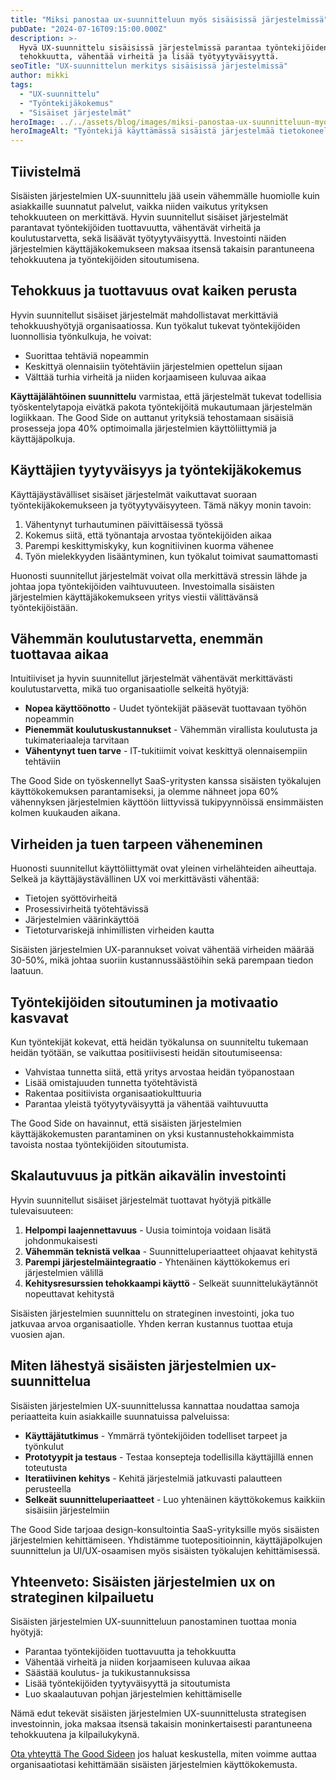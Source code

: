 ```yaml
---
title: "Miksi panostaa ux-suunnitteluun myös sisäisissä järjestelmissä"
pubDate: "2024-07-16T09:15:00.000Z"
description: >-
  Hyvä UX-suunnittelu sisäisissä järjestelmissä parantaa työntekijöiden
  tehokkuutta, vähentää virheitä ja lisää työtyytyväisyyttä.
seoTitle: "UX-suunnittelun merkitys sisäisissä järjestelmissä"
author: mikki
tags:
  - "UX-suunnittelu"
  - "Työntekijäkokemus"
  - "Sisäiset järjestelmät"
heroImage: ../../assets/blog/images/miksi-panostaa-ux-suunnitteluun-myos-sisaisissa-jarjestelmissa/featured.webp
heroImageAlt: "Työntekijä käyttämässä sisäistä järjestelmää tietokoneella"
---
```


## Tiivistelmä

Sisäisten järjestelmien UX-suunnittelu jää usein vähemmälle huomiolle kuin asiakkaille suunnatut palvelut, vaikka niiden vaikutus yrityksen tehokkuuteen on merkittävä. Hyvin suunnitellut sisäiset järjestelmät parantavat työntekijöiden tuottavuutta, vähentävät virheitä ja koulutustarvetta, sekä lisäävät työtyytyväisyyttä. Investointi näiden järjestelmien käyttäjäkokemukseen maksaa itsensä takaisin parantuneena tehokkuutena ja työntekijöiden sitoutumisena.

## Tehokkuus ja tuottavuus ovat kaiken perusta

Hyvin suunnitellut sisäiset järjestelmät mahdollistavat merkittäviä tehokkuushyötyjä organisaatiossa. Kun työkalut tukevat työntekijöiden luonnollisia työnkulkuja, he voivat:

* Suorittaa tehtäviä nopeammin
* Keskittyä olennaisiin työtehtäviin järjestelmien opettelun sijaan
* Välttää turhia virheitä ja niiden korjaamiseen kuluvaa aikaa

**Käyttäjälähtöinen suunnittelu** varmistaa, että järjestelmät tukevat todellisia työskentelytapoja eivätkä pakota työntekijöitä mukautumaan järjestelmän logiikkaan. The Good Side on auttanut yrityksiä tehostamaan sisäisiä prosesseja jopa 40% optimoimalla järjestelmien käyttöliittymiä ja käyttäjäpolkuja.

## Käyttäjien tyytyväisyys ja työntekijäkokemus

Käyttäjäystävälliset sisäiset järjestelmät vaikuttavat suoraan työntekijäkokemukseen ja työtyytyväisyyteen. Tämä näkyy monin tavoin:

1. Vähentynyt turhautuminen päivittäisessä työssä
2. Kokemus siitä, että työnantaja arvostaa työntekijöiden aikaa
3. Parempi keskittymiskyky, kun kognitiivinen kuorma vähenee
4. Työn mielekkyyden lisääntyminen, kun työkalut toimivat saumattomasti

Huonosti suunnitellut järjestelmät voivat olla merkittävä stressin lähde ja johtaa jopa työntekijöiden vaihtuvuuteen. Investoimalla sisäisten järjestelmien käyttäjäkokemukseen yritys viestii välittävänsä työntekijöistään.

## Vähemmän koulutustarvetta, enemmän tuottavaa aikaa

Intuitiiviset ja hyvin suunnitellut järjestelmät vähentävät merkittävästi koulutustarvetta, mikä tuo organisaatiolle selkeitä hyötyjä:

* **Nopea käyttöönotto** - Uudet työntekijät pääsevät tuottavaan työhön nopeammin
* **Pienemmät koulutuskustannukset** - Vähemmän virallista koulutusta ja tukimateriaaleja tarvitaan
* **Vähentynyt tuen tarve** - IT-tukitiimit voivat keskittyä olennaisempiin tehtäviin

The Good Side on työskennellyt SaaS-yritysten kanssa sisäisten työkalujen käyttökokemuksen parantamiseksi, ja olemme nähneet jopa 60% vähennyksen järjestelmien käyttöön liittyvissä tukipyynnöissä ensimmäisten kolmen kuukauden aikana.

## Virheiden ja tuen tarpeen väheneminen

Huonosti suunnitellut käyttöliittymät ovat yleinen virhelähteiden aiheuttaja. Selkeä ja käyttäjäystävällinen UX voi merkittävästi vähentää:

* Tietojen syöttövirheitä
* Prosessivirheitä työtehtävissä
* Järjestelmien väärinkäyttöä
* Tietoturvariskejä inhimillisten virheiden kautta

Sisäisten järjestelmien UX-parannukset voivat vähentää virheiden määrää 30-50%, mikä johtaa suoriin kustannussäästöihin sekä parempaan tiedon laatuun.

## Työntekijöiden sitoutuminen ja motivaatio kasvavat

Kun työntekijät kokevat, että heidän työkalunsa on suunniteltu tukemaan heidän työtään, se vaikuttaa positiivisesti heidän sitoutumiseensa:

* Vahvistaa tunnetta siitä, että yritys arvostaa heidän työpanostaan
* Lisää omistajuuden tunnetta työtehtävistä
* Rakentaa positiivista organisaatiokulttuuria
* Parantaa yleistä työtyytyväisyyttä ja vähentää vaihtuvuutta

The Good Side on havainnut, että sisäisten järjestelmien käyttäjäkokemusten parantaminen on yksi kustannustehokkaimmista tavoista nostaa työntekijöiden sitoutumista.

## Skalautuvuus ja pitkän aikavälin investointi

Hyvin suunnitellut sisäiset järjestelmät tuottavat hyötyjä pitkälle tulevaisuuteen:

1. **Helpompi laajennettavuus** - Uusia toimintoja voidaan lisätä johdonmukaisesti
2. **Vähemmän teknistä velkaa** - Suunnitteluperiaatteet ohjaavat kehitystä
3. **Parempi järjestelmäintegraatio** - Yhtenäinen käyttökokemus eri järjestelmien välillä
4. **Kehitysresurssien tehokkaampi käyttö** - Selkeät suunnittelukäytännöt nopeuttavat kehitystä

Sisäisten järjestelmien suunnittelu on strateginen investointi, joka tuo jatkuvaa arvoa organisaatiolle. Yhden kerran kustannus tuottaa etuja vuosien ajan.

## Miten lähestyä sisäisten järjestelmien ux-suunnittelua

Sisäisten järjestelmien UX-suunnittelussa kannattaa noudattaa samoja periaatteita kuin asiakkaille suunnatuissa palveluissa:

* **Käyttäjätutkimus** - Ymmärrä työntekijöiden todelliset tarpeet ja työnkulut 
* **Prototyypit ja testaus** - Testaa konsepteja todellisilla käyttäjillä ennen toteutusta
* **Iteratiivinen kehitys** - Kehitä järjestelmiä jatkuvasti palautteen perusteella
* **Selkeät suunnitteluperiaatteet** - Luo yhtenäinen käyttökokemus kaikkiin sisäisiin järjestelmiin

The Good Side tarjoaa design-konsultointia SaaS-yrityksille myös sisäisten järjestelmien kehittämiseen. Yhdistämme tuotepositioinnin, käyttäjäpolkujen suunnittelun ja UI/UX-osaamisen myös sisäisten työkalujen kehittämisessä.

## Yhteenveto: Sisäisten järjestelmien ux on strateginen kilpailuetu

Sisäisten järjestelmien UX-suunnitteluun panostaminen tuottaa monia hyötyjä:

* Parantaa työntekijöiden tuottavuutta ja tehokkuutta
* Vähentää virheitä ja niiden korjaamiseen kuluvaa aikaa
* Säästää koulutus- ja tukikustannuksissa
* Lisää työntekijöiden tyytyväisyyttä ja sitoutumista
* Luo skaalautuvan pohjan järjestelmien kehittämiselle

Nämä edut tekevät sisäisten järjestelmien UX-suunnittelusta strategisen investoinnin, joka maksaa itsensä takaisin moninkertaisesti parantuneena tehokkuutena ja kilpailukykynä.

[Ota yhteyttä The Good Sideen](/fi/contact) jos haluat keskustella, miten voimme auttaa organisaatiotasi kehittämään sisäisten järjestelmien käyttökokemusta.